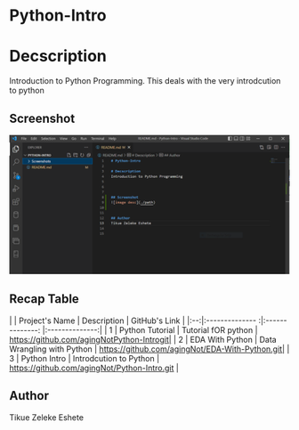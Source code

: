 # Python-Intro

# Decscription
Introduction to Python Programming. This deals with the very introdcution to python



## Screenshot
![Last github session](./screenshots/003.PNG)


## Recap Table

|  | Project's Name         | Description                        | GitHub's Link  |
|:--:|:--------------      :|:--------------:                    |:--------------:|
| 1 |  Python Tutorial      |  Tutorial fOR python               | https://github.com/agingNotPython-Introgit|
| 2 |  EDA With Python      |  Data Wrangling with Python        | https://github.com/agingNot/EDA-With-Python.git|
| 3 |  Python Intro         |  Introdcution to Python            | https://github.com/agingNot/Python-Intro.git |



## Author
Tikue Zeleke Eshete

